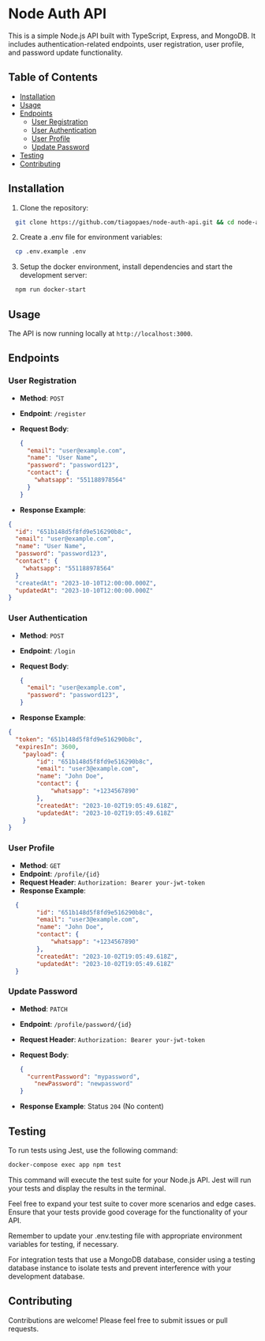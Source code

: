 # Node Auth API

This is a simple Node.js API built with TypeScript, Express, and MongoDB. It includes authentication-related endpoints, user registration, user profile, and password update functionality.

## Table of Contents

- [Installation](#installation)
- [Usage](#usage)
- [Endpoints](#endpoints)
  - [User Registration](#user-registration)
  - [User Authentication](#user-authentication)
  - [User Profile](#user-profile)
  - [Update Password](#update-password)
- [Testing](#testing)
- [Contributing](#contributing)

## Installation

1. Clone the repository:

  ```bash
    git clone https://github.com/tiagopaes/node-auth-api.git && cd node-auth-api
  ```

2. Create a .env file for environment variables:
  ```bash
    cp .env.example .env
  ```

3. Setup the docker environment, install dependencies and start the development server:
  ```bash
    npm run docker-start
  ```

## Usage
The API is now running locally at `http://localhost:3000`.

## Endpoints

### User Registration

- **Method**: `POST`
- **Endpoint**: `/register`
- **Request Body**:

  ```json
  {
    "email": "user@example.com",
    "name": "User Name",
    "password": "password123",
    "contact": {
      "whatsapp": "551188978564"
    }
  }
  ```
- **Response Example**:
```json
{
  "id": "651b148d5f8fd9e516290b8c",
  "email": "user@example.com",
  "name": "User Name",
  "password": "password123",
  "contact": {
    "whatsapp": "551188978564"
  }
  "createdAt": "2023-10-10T12:00:00.000Z",
  "updatedAt": "2023-10-10T12:00:00.000Z"
}
```

### User Authentication

- **Method**: `POST`
- **Endpoint**: `/login`
- **Request Body**:

  ```json
  {
    "email": "user@example.com",
    "password": "password123",
  }
  ```
- **Response Example**:
```json
{
  "token": "651b148d5f8fd9e516290b8c",
  "expiresIn": 3600,
	"payload": {
		"id": "651b148d5f8fd9e516290b8c",
		"email": "user3@example.com",
		"name": "John Doe",
		"contact": {
			"whatsapp": "+1234567890"
		},
		"createdAt": "2023-10-02T19:05:49.618Z",
		"updatedAt": "2023-10-02T19:05:49.618Z"
	}
}
```

### User Profile

- **Method**: `GET`
- **Endpoint**: `/profile/{id}`
- **Request Header**: `Authorization: Bearer your-jwt-token`
- **Response Example**:
```json
  {
		"id": "651b148d5f8fd9e516290b8c",
		"email": "user3@example.com",
		"name": "John Doe",
		"contact": {
			"whatsapp": "+1234567890"
		},
		"createdAt": "2023-10-02T19:05:49.618Z",
		"updatedAt": "2023-10-02T19:05:49.618Z"
  }
```

### Update Password

- **Method**: `PATCH`
- **Endpoint**: `/profile/password/{id}`
- **Request Header**: `Authorization: Bearer your-jwt-token`
- **Request Body**:

  ```json
  {
    "currentPassword": "mypassword",
	  "newPassword": "newpassword"
  }
  ```
- **Response Example**: Status `204` (No content)


## Testing

To run tests using Jest, use the following command:

```bash
docker-compose exec app npm test
```

This command will execute the test suite for your Node.js API. Jest will run your tests and display the results in the terminal.

Feel free to expand your test suite to cover more scenarios and edge cases. Ensure that your tests provide good coverage for the functionality of your API.

Remember to update your .env.testing file with appropriate environment variables for testing, if necessary.

For integration tests that use a MongoDB database, consider using a testing database instance to isolate tests and prevent interference with your development database.

## Contributing
Contributions are welcome! Please feel free to submit issues or pull requests.
